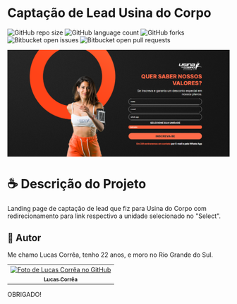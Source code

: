 # Captação de Lead Usina do Corpo

![GitHub repo size](https://img.shields.io/github/repo-size/correa0105/Page-UsinaDoCorpo?style=for-the-badge)
![GitHub language count](https://img.shields.io/github/languages/count/correa0105/Page-UsinaDoCorpo?style=for-the-badge)
![GitHub forks](https://img.shields.io/github/forks/correa0105/Page-UsinaDoCorpo?style=for-the-badge)
![Bitbucket open issues](https://img.shields.io/bitbucket/issues/correa0105/Page-UsinaDoCorpo?style=for-the-badge)
![Bitbucket open pull requests](https://img.shields.io/bitbucket/pr-raw/correa0105/Page-UsinaDoCorpo?style=for-the-badge)

<img src="exemplo.png" alt="Exemplo do Projeto">

# ☕ Descrição do Projeto

Landing page de captação de lead que fiz para Usina do Corpo com redirecionamento para link respectivo a unidade selecionado no "Select".   

## 🤝 Autor

Me chamo Lucas Corrêa, tenho 22 anos, e moro no Rio Grande do Sul.

<table>
  <tr>
    <td align="center">
      <a href="https://www.linkedin.com/in/correalucas0105/">
        <img src="https://media-exp1.licdn.com/dms/image/C4D03AQH5e4dHCNg-lA/profile-displayphoto-shrink_200_200/0/1656952608892?e=1664409600&v=beta&t=I5TvYIy4Bs9zaQYMGjhgjBxbcS2jwh3ubYGcJU3boLk" width="100px;" alt="Foto de Lucas Corrêa no GitHub"/><br>
        <sub>
            <b>Lucas Corrêa</b>
        </sub>
      </a>
    </td>
</table>

OBRIGADO!
